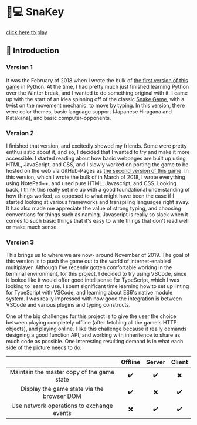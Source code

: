 
# :snake::computer: SnaKey

[click here to play](index.html)

## :train: Introduction

### Version 1

It was the February of 2018 when I wrote the bulk of [the first version of this game](github.com/david-fong/SnaKey) in Python. At the time, I had pretty much just finished learning Python over the Winter break, and I wanted to do something original with it. I came up with the start of an idea spinning off of the classic [Snake Game](wikipedia.org/wiki/Snake_(video_game_genre)), with a twist on the movement mechanic: to move by typing. In this version, there were color themes, basic language support (Japanese Hiragana and Katakana), and basic computer-opponents.

### Version 2

I finished that version, and excitedly showed my friends. Some were pretty enthusiastic about it, and so, I decided that I wanted to try and make it more accessible. I started reading about how basic webpages are built up using HTML, JavaScript, and CSS, and I slowly worked on porting the game to be hosted on the web via GitHub-Pages as [the second version of this game](github.com/david-fong/SnaKey-JS). In this version, which I wrote the bulk of in March of 2018, I wrote everything using NotePad++, and used pure HTML, Javascript, and CSS. Looking back, I think this really set me up with a good foundational understanding of how things worked, as opposed to what might have been the case if I started looking at various frameworks and transpiling languages right away. It has also made me appreciate the value of strong typing, and choosing conventions for things such as naming. Javascript is really so slack when it comes to such basic things that it's easy to write things that don't read well or make much sense.

### Version 3

This brings us to where we are now- around November of 2019. The goal of this version is to push the game out to the world of internet-enabled multiplayer. Although I've recently gotten comfortable working in the terminal environment, for this project, I decided to try using VSCode, since it looked like it would offer good intellisense for TypeScript, which I was looking to learn to use. I spent significant time learning how to set up linting for TypeScript with VSCode, and learning about ES6's native module system. I was really impressed with how good the integration is between VSCode and various plugins and typing constructs.

One of the big challenges for this project is to give the user the choice between playing completely offline (after fetching all the game's HTTP objects), and playing online. I like this challenge because it really demands designing a good function API, and working with inheritence to share as much code as possible. One interesting resulting demand is in what each side of the picture needs to do:

|                                            | Offline | Server | Client |
:-------------------------------------------:|:-------:|:------:|:------:|
| Maintain the master copy of the game state | :heavy_check_mark: | :heavy_check_mark: | :heavy_multiplication_x: |
| Display the game state via the browser DOM | :heavy_check_mark: | :heavy_multiplication_x: | :heavy_check_mark: |
| Use network operations to exchange events  | :heavy_multiplication_x: | :heavy_check_mark: | :heavy_check_mark: |
